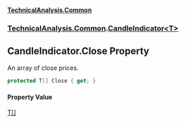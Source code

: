 #### [TechnicalAnalysis.Common](Atypical.TechnicalAnalysis.Common.md 'Atypical.TechnicalAnalysis.Common')
### [TechnicalAnalysis.Common](Atypical.TechnicalAnalysis.Common.md#TechnicalAnalysis.Common 'TechnicalAnalysis.Common').[CandleIndicator&lt;T&gt;](CandleIndicator_T_.md 'TechnicalAnalysis.Common.CandleIndicator<T>')

## CandleIndicator<T>.Close Property

An array of close prices.

```csharp
protected T[] Close { get; }
```

#### Property Value
[T](CandleIndicator_T_.md#TechnicalAnalysis.Common.CandleIndicator_T_.T 'TechnicalAnalysis.Common.CandleIndicator<T>.T')[[]](https://docs.microsoft.com/en-us/dotnet/api/System.Array 'System.Array')